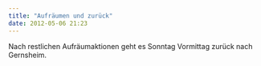 ```yaml
---
title: "Aufräumen und zurück"
date: 2012-05-06 21:23
---
```

Nach restlichen Aufräumaktionen geht es Sonntag Vormittag zurück nach Gernsheim.